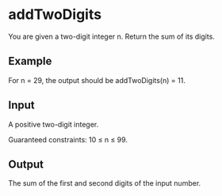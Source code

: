 # addTwoDigits
You are given a two-digit integer n. Return the sum of its digits.

## Example
For n = 29, the output should be
addTwoDigits(n) = 11.

## Input
A positive two-digit integer.

Guaranteed constraints:
10 ≤ n ≤ 99.

## Output
The sum of the first and second digits of the input number.
